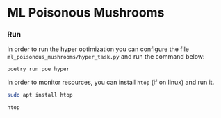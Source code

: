 # ML Poisonous Mushrooms

### Run
In order to run the hyper optimization you can configure the file `ml_poisonous_mushrooms/hyper_task.py` and run the command below:
```bash
poetry run poe hyper
```


In order to monitor resources, you can install `htop` (if on linux) and run it.
```bash
sudo apt install htop
```

```bash
htop
```